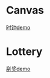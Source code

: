 # Canvas
[时钟demo](https://lauraxu3.github.io/Canvas/clock/clock.html)
# Lottery
[刮奖demo](https://lauraxu3.github.io/Canvas/lottery/lottery.html)
